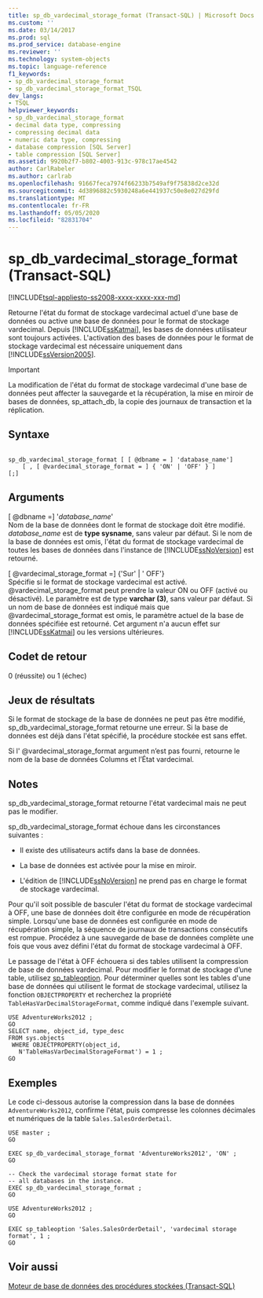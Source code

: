 ```yaml
---
title: sp_db_vardecimal_storage_format (Transact-SQL) | Microsoft Docs
ms.custom: ''
ms.date: 03/14/2017
ms.prod: sql
ms.prod_service: database-engine
ms.reviewer: ''
ms.technology: system-objects
ms.topic: language-reference
f1_keywords:
- sp_db_vardecimal_storage_format
- sp_db_vardecimal_storage_format_TSQL
dev_langs:
- TSQL
helpviewer_keywords:
- sp_db_vardecimal_storage_format
- decimal data type, compressing
- compressing decimal data
- numeric data type, compressing
- database compression [SQL Server]
- table compression [SQL Server]
ms.assetid: 9920b2f7-b802-4003-913c-978c17ae4542
author: CarlRabeler
ms.author: carlrab
ms.openlocfilehash: 91667feca7974f66233b7549af9f75838d2ce32d
ms.sourcegitcommit: 4d3896882c5930248a6e441937c50e8e027d29fd
ms.translationtype: MT
ms.contentlocale: fr-FR
ms.lasthandoff: 05/05/2020
ms.locfileid: "82831704"
---
```

# <a name="sp_db_vardecimal_storage_format-transact-sql"></a>sp_db_vardecimal_storage_format (Transact-SQL)
[!INCLUDE[tsql-appliesto-ss2008-xxxx-xxxx-xxx-md](../../includes/tsql-appliesto-ss2008-xxxx-xxxx-xxx-md.md)]

  Retourne l'état du format de stockage vardecimal actuel d'une base de données ou active une base de données pour le format de stockage vardecimal.  Depuis [!INCLUDE[ssKatmai](../../includes/sskatmai-md.md)], les bases de données utilisateur sont toujours activées. L'activation des bases de données pour le format de stockage vardecimal est nécessaire uniquement dans [!INCLUDE[ssVersion2005](../../includes/ssversion2005-md.md)].  
  
> [!IMPORTANT]  
>  La modification de l'état du format de stockage vardecimal d'une base de données peut affecter la sauvegarde et la récupération, la mise en miroir de bases de données, sp_attach_db, la copie des journaux de transaction et la réplication.  
  
## <a name="syntax"></a>Syntaxe  
  
```  
  
sp_db_vardecimal_storage_format [ [ @dbname = ] 'database_name']   
    [ , [ @vardecimal_storage_format = ] { 'ON' | 'OFF' } ]   
[;]  
```  
  
## <a name="arguments"></a>Arguments  
 [ @dbname =] '*database_name*'  
 Nom de la base de données dont le format de stockage doit être modifié. *database_name* est de **type sysname**, sans valeur par défaut. Si le nom de la base de données est omis, l'état du format de stockage vardecimal de toutes les bases de données dans l'instance de [!INCLUDE[ssNoVersion](../../includes/ssnoversion-md.md)] est retourné.  
  
 [ @vardecimal_storage_format =] {'Sur' | ' OFF'}  
 Spécifie si le format de stockage vardecimal est activé. @vardecimal_storage_format peut prendre la valeur ON ou OFF (activé ou désactivé). Le paramètre est de type **varchar (3)**, sans valeur par défaut. Si un nom de base de données est indiqué mais que @vardecimal_storage_format est omis, le paramètre actuel de la base de données spécifiée est retourné. Cet argument n'a aucun effet sur [!INCLUDE[ssKatmai](../../includes/sskatmai-md.md)] ou les versions ultérieures.  
  
## <a name="return-code-values"></a>Codet de retour  
 0 (réussite) ou 1 (échec)  
  
## <a name="result-sets"></a>Jeux de résultats  
 Si le format de stockage de la base de données ne peut pas être modifié, sp_db_vardecimal_storage_format retourne une erreur. Si la base de données est déjà dans l'état spécifié, la procédure stockée est sans effet.  
  
 Si l' @vardecimal_storage_format argument n’est pas fourni, retourne le nom de la base de données Columns et l’État vardecimal.  
  
## <a name="remarks"></a>Notes  
 sp_db_vardecimal_storage_format retourne l'état vardecimal mais ne peut pas le modifier.  
  
 sp_db_vardecimal_storage_format échoue dans les circonstances suivantes :  
  
-   Il existe des utilisateurs actifs dans la base de données.  
  
-   La base de données est activée pour la mise en miroir.  
  
-   L'édition de [!INCLUDE[ssNoVersion](../../includes/ssnoversion-md.md)] ne prend pas en charge le format de stockage vardecimal.  
  
 Pour qu'il soit possible de basculer l'état du format de stockage vardecimal à OFF, une base de données doit être configurée en mode de récupération simple. Lorsqu'une base de données est configurée en mode de récupération simple, la séquence de journaux de transactions consécutifs est rompue. Procédez à une sauvegarde de base de données complète une fois que vous avez défini l'état du format de stockage vardecimal à OFF.  
  
 Le passage de l'état à OFF échouera si des tables utilisent la compression de base de données vardecimal. Pour modifier le format de stockage d’une table, utilisez [sp_tableoption](../../relational-databases/system-stored-procedures/sp-tableoption-transact-sql.md). Pour déterminer quelles sont les tables d'une base de données qui utilisent le format de stockage vardecimal, utilisez la fonction `OBJECTPROPERTY` et recherchez la propriété `TableHasVarDecimalStorageFormat`, comme indiqué dans l'exemple suivant.  
  
```  
USE AdventureWorks2012 ;  
GO  
SELECT name, object_id, type_desc  
FROM sys.objects   
 WHERE OBJECTPROPERTY(object_id,   
   N'TableHasVarDecimalStorageFormat') = 1 ;  
GO  
```  
  
## <a name="examples"></a>Exemples  
 Le code ci-dessous autorise la compression dans la base de données `AdventureWorks2012`, confirme l'état, puis compresse les colonnes décimales et numériques de la table `Sales.SalesOrderDetail`.  
  
```  
USE master ;  
GO  
  
EXEC sp_db_vardecimal_storage_format 'AdventureWorks2012', 'ON' ;  
GO  
  
-- Check the vardecimal storage format state for  
-- all databases in the instance.  
EXEC sp_db_vardecimal_storage_format ;  
GO  
  
USE AdventureWorks2012 ;  
GO  
  
EXEC sp_tableoption 'Sales.SalesOrderDetail', 'vardecimal storage format', 1 ;  
GO  
```  
  
## <a name="see-also"></a>Voir aussi  
 [Moteur de base de données des procédures stockées &#40;Transact-SQL&#41;](../../relational-databases/system-stored-procedures/database-engine-stored-procedures-transact-sql.md)  
  
  
